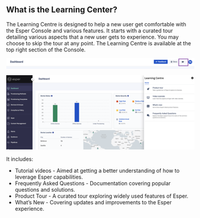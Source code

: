 ## What is the Learning Center?

The Learning Centre is designed to help a new user get comfortable with the Esper Console and various features. It starts with a curated tour detailing various aspects that a new user gets to experience. You may choose to skip the tour at any point. The Learning Centre is available at the top right section of the Console.

  

![learning center icon](./images/AccessLearning.png)

![slide out](./images/learning-main.png)

It includes:

-   Tutorial videos - Aimed at getting a better understanding of how to leverage Esper capabilities.
-   Frequently Asked Questions - Documentation covering popular questions and solutions.
-   Product Tour - A curated tour exploring widely used features of Esper.
-   What’s New - Covering updates and improvements to the Esper experience.